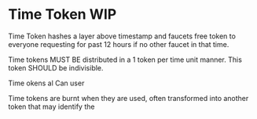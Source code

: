# Time Token WIP
Time Token hashes a layer above timestamp and faucets free token to everyone requesting for past 12 hours if no other faucet in that time. 

Time tokens MUST BE distributed in a 1 token per time unit manner. This token SHOULD be indivisible. 





Time okens al
Can user 


Time tokens are burnt when they are used, often transformed into another token that may identify the 
<!--stackedit_data:
eyJoaXN0b3J5IjpbLTMxNTEzNzEyLC05MTY3OTY4NDgsLTgxOD
E2ODg0NSwxMTQxNjgxMjk1XX0=
-->